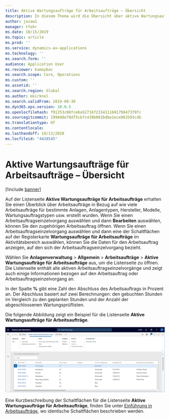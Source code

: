 ```yaml
---
title: Aktive Wartungsaufträge für Arbeitsaufträge – Übersicht
description: In diesem Thema wird die Übersicht über aktive Wartungsaufträge für Arbeitsaufträge in der Anlagenverwaltung erläutert.
author: josaw1
manager: tfehr
ms.date: 10/15/2019
ms.topic: article
ms.prod: ''
ms.service: dynamics-ax-applications
ms.technology: ''
ms.search.form: ''
audience: Application User
ms.reviewer: kamaybac
ms.search.scope: Core, Operations
ms.custom: ''
ms.assetid: ''
ms.search.region: Global
ms.author: mkirknel
ms.search.validFrom: 2019-09-30
ms.dyn365.ops.version: 10.0.5
ms.openlocfilehash: f91253c06fce6a52716f215411168179847379fc
ms.sourcegitcommit: 199848e78df5cb7c439b001bdbe1ece963593cdb
ms.translationtype: HT
ms.contentlocale: 
ms.lasthandoff: 10/13/2020
ms.locfileid: "4428545"
---
```

# <a name="active-work-order-maintenance-jobs-overview"></a>Aktive Wartungsaufträge für Arbeitsaufträge – Übersicht

[!include [banner](../../includes/banner.md)]



Auf der Listenseite **Aktive Wartungsaufträge für Arbeitsaufträge** erhalten Sie einen Überblick über Arbeitsaufträge in Bezug auf wie viele Arbeitsaufträge für bestimmte Anlagen, Anlagentypen, Hersteller, Modelle, Wartungsauftragstypen usw. erstellt wurden. Wenn Sie einen Arbeitsauftragseinzelvorgang auswählen und dann **Bearbeiten** auswählen, können Sie den zugehörigen Arbeitsauftrag öffnen. Wenn Sie einen Arbeitsauftragseinzelvorgang auswählen und dann eine der Schaltflächen auf der Registerkarte **Wartungsaufträge für Arbeitsaufträge** im Aktivitätsbereich auswählen, können Sie die Daten für den Arbeitsauftrag anzeigen, auf den sich der Arbeitsauftragseinzelvorgang bezieht.

Wählen Sie **Anlagenverwaltung** > **Allgemein** > **Arbeitsaufträge** > **Aktive Wartungsaufträge für Arbeitsaufträge** aus, um die Listenseite zu öffnen. Die Listenseite enthält alle aktiven Arbeitsauftragseinzelvorgänge und zeigt auch einige Informationen bezogen auf den Arbeitsauftrag oder Arbeitsauftragseinzelvorgang an.

In der Spalte **%** gibt eine Zahl den Abschluss des Arbeitsauftrags in Prozent an. Der Abschluss basiert auf zwei Berechnungen: den gebuchten Stunden im Vergleich zu den geplanten Stunden und der Anzahl der abgeschlossenen Wartungsprüflisten.

Die folgende Abbildung zeigt ein Beispiel für die Listenseite **Aktive Wartungsaufträge für Arbeitsaufträge**.

![Abbildung 1](media/23-work-orders.png)

Eine Kurzbeschreibung der Schaltflächen für die Listenseite **Aktive Wartungsaufträge für Arbeitsaufträge**, finden Sie unter [Einführung in Arbeitsaufträge](../work-orders/introduction-to-work-orders.md), wo identische Schaltflächen beschrieben werden.


